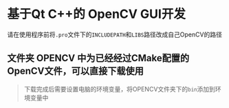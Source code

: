 # 基于Qt C++的 OpenCV GUI开发

请在使用程序前将`.pro`文件下的`INCLUDEPATH`和`LIBS`路径改成自己OpenCV的路径


## 文件夹 OPENCV 中为已经经过CMake配置的OpenCV文件，可以直接下载使用  
> 下载完成后需要设置电脑的环境变量，将OPENCV文件夹下的`bin`添加到环境变量中

